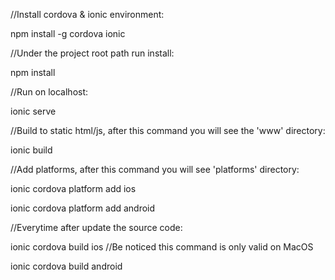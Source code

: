 //Install cordova & ionic environment:

npm install -g cordova ionic

//Under the project root path run install:

npm install

//Run on localhost:

ionic serve

//Build to static html/js, after this command you will see the 'www' directory:

ionic build

//Add platforms, after this command you will see 'platforms' directory:

ionic cordova platform add ios

ionic cordova platform add android

//Everytime after update the source code:

ionic cordova build ios //Be noticed this command is only valid on MacOS

ionic cordova build android
